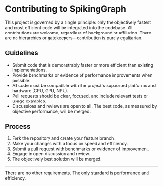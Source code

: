 # Contributing to SpikingGraph

This project is governed by a single principle: only the objectively fastest and most efficient code will be integrated into the codebase. All contributions are welcome, regardless of background or affiliation. There are no hierarchies or gatekeepers—contribution is purely egalitarian.

## Guidelines
- Submit code that is demonstrably faster or more efficient than existing implementations.
- Provide benchmarks or evidence of performance improvements when possible.
- All code must be compatible with the project's supported platforms and hardware (CPU, GPU, NPU).
- Pull requests should be clear, focused, and include relevant tests or usage examples.
- Discussions and reviews are open to all. The best code, as measured by objective performance, will be merged.

## Process
1. Fork the repository and create your feature branch.
2. Make your changes with a focus on speed and efficiency.
3. Submit a pull request with benchmarks or evidence of improvement.
4. Engage in open discussion and review.
5. The objectively best solution will be merged.

---

There are no other requirements. The only standard is performance and efficiency.
